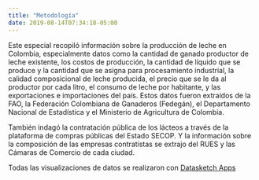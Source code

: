 ```yaml
---
title: "Metodología"
date: 2019-08-14T07:34:18-05:00
---
```


Este especial recopiló información sobre la producción de leche en Colombia, especialmente datos como la cantidad de ganado productor de leche existente, los costos de producción, la cantidad de líquido que se produce y la cantidad que se asigna para procesamiento industrial, la calidad composicional de leche producida, el precio que se le da al productor por cada litro, el consumo de leche por habitante, y las exportaciones e importaciones del país. Estos datos fueron extraídos de la FAO, la Federación Colombiana de Ganaderos (Fedegán), el Departamento Nacional de Estadística y el Ministerio de Agricultura de Colombia.

También indagó la contratación pública de los lácteos a través de la plataforma de compras públicas del Estado SECOP. Y la información sobre la composición de las empresas contratistas se extrajo del RUES y las Cámaras de Comercio de cada ciudad.

Todas las visualizaciones de datos se realizaron con [Datasketch Apps](https://www.datasketch.co/aplicaciones/galeria)